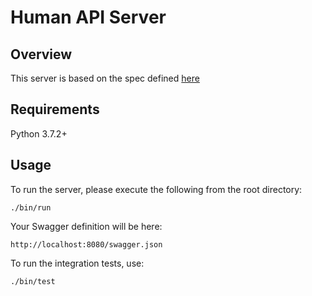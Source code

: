 # Human API Server

## Overview
This server is based on the spec defined [here](https://app.swaggerhub.com/apis/excerebrose/human-protocol/1.0.0#/)

## Requirements
Python 3.7.2+

## Usage
To run the server, please execute the following from the root directory:

```
./bin/run
```

Your Swagger definition will be here:

```
http://localhost:8080/swagger.json
```

To run the integration tests, use:
```
./bin/test
```

